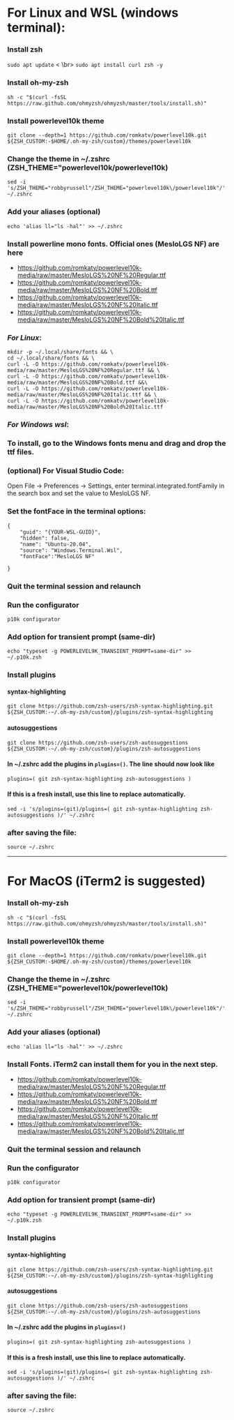 # For Linux and WSL (windows terminal):

### Install zsh
`sudo apt update` < \br>
`sudo apt install curl zsh -y`

### Install oh-my-zsh
`sh -c "$(curl -fsSL https://raw.github.com/ohmyzsh/ohmyzsh/master/tools/install.sh)"`

### Install powerlevel10k theme
`git clone --depth=1 https://github.com/romkatv/powerlevel10k.git ${ZSH_CUSTOM:-$HOME/.oh-my-zsh/custom}/themes/powerlevel10k`

### Change the theme in ~/.zshrc (ZSH_THEME="powerlevel10k/powerlevel10k)
`sed -i 's/ZSH_THEME="robbyrussell"/ZSH_THEME="powerlevel10k\/powerlevel10k"/' ~/.zshrc`

### Add your aliases (optional)
`echo 'alias ll="ls -hal"' >> ~/.zshrc`

### Install powerline mono fonts. Official ones (MesloLGS NF) are here
* https://github.com/romkatv/powerlevel10k-media/raw/master/MesloLGS%20NF%20Regular.ttf
* https://github.com/romkatv/powerlevel10k-media/raw/master/MesloLGS%20NF%20Bold.ttf
* https://github.com/romkatv/powerlevel10k-media/raw/master/MesloLGS%20NF%20Italic.ttf
* https://github.com/romkatv/powerlevel10k-media/raw/master/MesloLGS%20NF%20Bold%20Italic.ttf

### _For Linux_:
```
mkdir -p ~/.local/share/fonts && \
cd ~/.local/share/fonts && \
curl -L -O https://github.com/romkatv/powerlevel10k-media/raw/master/MesloLGS%20NF%20Regular.ttf && \
curl -L -O https://github.com/romkatv/powerlevel10k-media/raw/master/MesloLGS%20NF%20Bold.ttf &&\
curl -L -O https://github.com/romkatv/powerlevel10k-media/raw/master/MesloLGS%20NF%20Italic.ttf && \
curl -L -O https://github.com/romkatv/powerlevel10k-media/raw/master/MesloLGS%20NF%20Bold%20Italic.ttf
```

### _For Windows wsl_:
### To install, go to the Windows fonts menu and drag and drop the ttf files.

### (optional) For Visual Studio Code: 
Open File → Preferences → Settings, enter terminal.integrated.fontFamily in the search box and set the value to MesloLGS NF.

### Set the fontFace in the terminal options:
```
{
    "guid": "{YOUR-WSL-GUID}",
    "hidden": false,
    "name": "Ubuntu-20.04",
    "source": "Windows.Terminal.Wsl",
    "fontFace":"MesloLGS NF"
    
}
```
### Quit the terminal session and relaunch

### Run the configurator
`p10k configurator`

### Add option for transient prompt (same-dir)
`echo "typeset -g POWERLEVEL9K_TRANSIENT_PROMPT=same-dir" >> ~/.p10k.zsh`

### Install plugins
#### syntax-highlighting
`git clone https://github.com/zsh-users/zsh-syntax-highlighting.git ${ZSH_CUSTOM:-~/.oh-my-zsh/custom}/plugins/zsh-syntax-highlighting`

#### autosuggestions
`git clone https://github.com/zsh-users/zsh-autosuggestions ${ZSH_CUSTOM:-~/.oh-my-zsh/custom}/plugins/zsh-autosuggestions`

#### In ~/.zshrc add the plugins in `plugins=()`. The line should now look like
`plugins=( git zsh-syntax-highlighting zsh-autosuggestions )`
#### If this is a fresh install, use this line to replace automatically.
`sed -i 's/plugins=(git)/plugins=( git zsh-syntax-highlighting zsh-autosuggestions )/' ~/.zshrc`

### after saving the file:
`source ~/.zshrc`


-----------------------------------------------------------------------------------------------------------------------
# For MacOS (iTerm2 is suggested)

### Install oh-my-zsh
`sh -c "$(curl -fsSL https://raw.github.com/ohmyzsh/ohmyzsh/master/tools/install.sh)"`

### Install powerlevel10k theme
`git clone --depth=1 https://github.com/romkatv/powerlevel10k.git ${ZSH_CUSTOM:-$HOME/.oh-my-zsh/custom}/themes/powerlevel10k`

### Change the theme in ~/.zshrc (ZSH_THEME="powerlevel10k/powerlevel10k)
`sed -i 's/ZSH_THEME="robbyrussell"/ZSH_THEME="powerlevel10k\/powerlevel10k"/' ~/.zshrc`

### Add your aliases (optional)
`echo 'alias ll="ls -hal"' >> ~/.zshrc`

### Install Fonts. iTerm2 can install them for you in the next step.
* https://github.com/romkatv/powerlevel10k-media/raw/master/MesloLGS%20NF%20Regular.ttf
* https://github.com/romkatv/powerlevel10k-media/raw/master/MesloLGS%20NF%20Bold.ttf
* https://github.com/romkatv/powerlevel10k-media/raw/master/MesloLGS%20NF%20Italic.ttf
* https://github.com/romkatv/powerlevel10k-media/raw/master/MesloLGS%20NF%20Bold%20Italic.ttf

### Quit the terminal session and relaunch

### Run the configurator
`p10k configurator`

### Add option for transient prompt (same-dir)
`echo "typeset -g POWERLEVEL9K_TRANSIENT_PROMPT=same-dir" >> ~/.p10k.zsh`

### Install plugins
#### syntax-highlighting
`git clone https://github.com/zsh-users/zsh-syntax-highlighting.git ${ZSH_CUSTOM:-~/.oh-my-zsh/custom}/plugins/zsh-syntax-highlighting`

#### autosuggestions
`git clone https://github.com/zsh-users/zsh-autosuggestions ${ZSH_CUSTOM:-~/.oh-my-zsh/custom}/plugins/zsh-autosuggestions`

#### In ~/.zshrc add the plugins in `plugins=()`
`plugins=( git zsh-syntax-highlighting zsh-autosuggestions )`
#### If this is a fresh install, use this line to replace automatically.
`sed -i 's/plugins=(git)/plugins=( git zsh-syntax-highlighting zsh-autosuggestions )/' ~/.zshrc`

### after saving the file:
`source ~/.zshrc`
